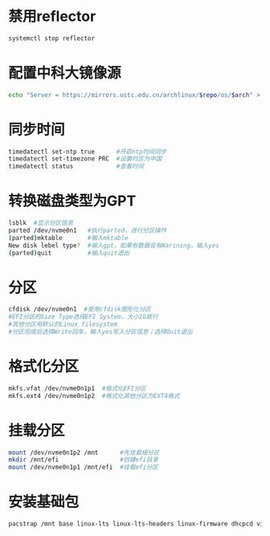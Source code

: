 # 禁用reflector
```bash
systemctl stop reflector
```

# 配置中科大镜像源
```bash
echo "Server = https://mirrors.ustc.edu.cn/archlinux/$repo/os/$arch" > /etc/pacman.d/mirrorlist
```

# 同步时间
```bash
timedatectl set-ntp true      #开启ntp时间同步
timedatectl set-timezone PRC  #设置时区为中国
timedatectl status            #查看时间
```

# 转换磁盘类型为GPT
```bash
lsblk  #显示分区信息
parted /dev/nvme0n1   #执行parted，进行分区操作
(parted)mktable       #输入mktable
New disk lebel type?  #输入gpt，如果有数据会有Warining，输入yes
(parted)quit          #输入quit退出
```

# 分区
```bash
cfdisk /dev/nvme0n1  #使用cfdisk图形化分区
#EFI分区的Size Type选择EFI System，大小1G就行
#其他分区用默认的Linux filesystem
#分区完成后选择Write回车，输入yes写入分区信息；选择Quit退出
```

# 格式化分区
```bash
mkfs.vfat /dev/nvme0n1p1  #格式化EFI分区
mkfs.ext4 /dev/nvme0n1p2  #格式化其他分区为EXT4格式
```

# 挂载分区
```bash
mount /dev/nvme0n1p2 /mnt      #先挂载根分区
mkdir /mnt/efi                 #创建efi目录
mount /dev/nvme0n1p1 /mnt/efi  #挂载efi分区
```

# 安装基础包
```bash
pacstrap /mnt base linux-lts linux-lts-headers linux-firmware dhcpcd vim bash-completion #这里使用lts内核，有无线网卡加上iwd
```
